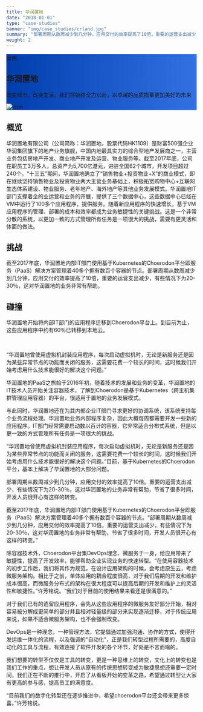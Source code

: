 ```yaml
---
title: 华润置地
date: "2018-01-01"
type: "case-studies"
banner: "img/case_studies/crland.jpg"
summary: "部署周期从数周减少到几分钟，应用交付的效率提高了10倍，重要的运营支出减少，有些情况下为20-30％，这对华润置地的业务非常有帮助"
weight: 2
---
```


<section class="case-studies-detail">
	<div class="text-nav" style="background: url(../../img/banner.png)no-repeat,-webkit-linear-gradient(0deg, #003DAC,#3371E3);">
		<div class="container">
			<div class="text-nav-case">案例</div>
			<div class="text-nav-bottom">
				<div class="text-nav-title">
					<h1>华润置地</h1>
					<p>改变城市，改变生活，我们将始终全力以赴，以卓越的品质描摹更加美好的未来</p>
				</div>
				<div class="text-nav-icon">
					<img src="/img/case_studies/crland.jpg" alt="icon">
				</div>
			</div>
		</div>
	</div>
	<!--<div id="scenario">
			<div class="container" ><span></span>公司 <b>华润置地</b> &nbsp;&nbsp;&nbsp;地点 <b>深圳,中国</b> &nbsp;&nbsp;&nbsp;行业 <b>房地产</b></div>
		</div>-->
	<div class="cols">
		<div class="col">
			<h2 class="content-title">概览</h2>
				<!--<img src="/img/case_studies/detail/content-1.png"/>-->
				<!-- <span class="number">1</span>
				<span class="text">概览</span> -->
			<p>
				华润置地有限公司（公司简称：华润置地，股票代码HK1109）是财富500强企业华润集团旗下的地产业务旗舰，中国内地最具实力的综合型地产发展商之一，主营业务包括房地产开发、商业地产开发及运营、物业服务等。截至2017年底，公司在职员工3万多人，总资产为5,700亿港元，进驻全国62个城市，开发项目超过240个。“十三五”期间，华润置地确立了“销售物业+投资物业+X”的商业模式，即在继续坚持销售物业及投资物业两大主营业务基础上，积极拓宽购物中心+互联网生态体系建设、物业服务、老年地产、海外地产等其他业务发展模式。华润置地IT部门支撑着企的业运营和业务的开展，提供了三个数据中心，这些数据中心已经在VM中运行了100多个应用程序，提供服务。随着新应用程序的快速增长，基于VM应用程序的管理、部署的成本和效率都成为业务敏捷性的关键挑战。这是一个非常分散的系统，以更加一致的方式管理所有任务是一项很大的挑战，需要有更灵活和体面的做法。
			</p>
		</div>
		<div class="col">
			<h2 class="content-title">挑战</h2>
			<p>
			  截至2017年底，华润置地内部IT部门使用基于Kubernetes的Choerodon平台即服务（PaaS）解决方案管理着40多个拥有数百个容器的节点。部署周期从数周减少到几分钟，应用交付的效率提高了10倍，重要的运营支出减少，有些情况下为20-30％，这对华润置地的业务非常有帮助。 
			</p>
	  <!--<div class="content-title-right">-->
				<!--<img src="/img/case_studies/detail/content-2.png"/>-->
				<!-- <span class="number">2</span>
				<span class="text">挑战</span> -->
			<!--</div>-->
		</div>
		<div class="col">
			<h2 class="content-title">碰撞</h2>
			<!--<div class="content-title-left">-->
				<!--<img src="/img/case_studies/detail/content-3.png"/>-->
				<!-- <span class="number">3</span>
				<span class="text">碰撞</span> -->
			<!--</div>-->
			<p>
			  华润置地开始将内部IT部门的应用程序迁移到Choerodon平台上。到目前为止，这些应用程序中约有60％已转移到本地云。
			</p> 
		</div>
	</div>
</section>

<div class="banner2" style="background:url(/img/case_studies/detail/crland-content.png) no-repeat;background-size: 100% 250%;background-position: 0% 0%;">
<div class="background-color">
	<div class="bannertext">
		<p>
			“华润置地曾使用虚拟机封装应用程序，每次启动虚拟机时，无论是新服务还是因为某些异常节点的功能而关闭的服务，这需要花费一个较长的时间，这时候我们开始考虑用什么技术能很好的解决这个问题。”
		</p>
	</div>
</div>
</div>

<section class="section">
	<div class="fullcol">
		<p>
			华润置地的PaaS之旅始于2016年初，随着技术的发展和业务的变革，华润置地的IT技术人员开始关注容器技术，了解到Choerodon是基于Kubernetes（跨主机集群管理应用容器）的平台，很适用于置地的业务发展模式。
		</p>
		<p>
			与此同时，华润置地还在为其内部企业IT部门寻求更好的协调系统，该系统支持每个业务流程处理。华润置地业务内部程序复杂，因此大概每周都需要开发一些新的应用程序。IT部门经常需要启动数以百计的容器，它非常适合分布式系统，但是以更一致的方式管理所有任务是一项很大的挑战。
		</p>
		<p>
			“华润置地曾使用虚拟机封装应用程序，每次启动虚拟机时，无论是新服务还是因为某些异常节点的功能而关闭的服务，这需要花费一个较长的时间，这时候我们开始考虑用什么技术能很好的解决这个问题。”目前，基于Kubernetes的Choerodon平台，基本上解决了华润置地的大部分问题。
		</p>
	</div>
</section>

<div class="banner3" style="background:url(/img/case_studies/detail/crland-content.png) no-repeat;background-size: 100% 200%;background-position: 0% 70%;">
<div class="background-color">
	<div class="bannertext">
		<p>
			部署周期从数周减少到几分钟，应用交付的效率提高了10倍。重要的运营支出减少，有些情况下为20-30％，这对华润置地的业务非常有帮助，节省了很多时间，开发人员很开心有这样的转变。
		</p>
  </div>
</div>
</div>

<section class="section">
	<div class="fullcol">
		<p>
		截至2017年底，华润置地内部IT部门使用基于Kubernetes的Choerodon平台即服务（PaaS）解决方案管理着40多个拥有数百个容器的节点。“部署周期从数周减少到几分钟，应用交付的效率提高了10倍，重要的运营支出减少，有些情况下为20-30％，这对华润置地的业务非常有帮助，节省了很多时间，开发人员很开心有这样的转变。”
		</p>
		<p>
		除容器技术外，Choerodon平台集DevOps理念、微服务于一身，给应用带来了敏捷性，提高了开发效率，能够帮助企业实现业务的快速转型。“在使用容器技术的初步工作后，我们将其作为规范，在设计应用架构的时候，会考虑原生云，考虑微服务架构。相比于之前，单体应用的耦合程度很高，对于我们后期的开发和维护成本很高，而微服务分布式的架构在很大程度可以提高后期的开发和维护上的灵活性和敏捷性。”许芳铭说。“我们对于目前的使用结果来看还是很满意的。”
		</p>
		<p>
		对于我们已有的遗留应用程序，会先从这些应用程序的微服务友好部分开始，相对容易被分解成更简单的部分并且相对轻量级的部分来实现逐渐迁移，对于传统应用来说，如果不适合微服务架构，也不会强制改变。
		</p>
		<p>
		DevOps是一种理念，一种管理方法，它提倡通过加强沟通、协作的方式，使得开发运维一体化的流程，以及强调的“自动化”，正是我们转型过程所需要的，高度自动化的工具与流程，有效连接了软件开发的各个环节，好处是不言而喻的。
		</p>
		<p>
		我们想要的转型不仅仅是工具的转变，更是一种思维上的转变，文化上的转变也是我们工作的重点，想让开发人员从原有的传统思想转变成为敏捷思想还需要一定时间，我们正在不断的推行中，开启了从看板开始的变革之路，希望通过转型让大家有更高的参与感，提高员工的满意度。
		</p>
		<p>
		“目前我们的数字化转型还在逐步推进中，希望choerodon平台还会带来更多惊喜。”许芳铭说。
		</p>
	</div>
</section>
